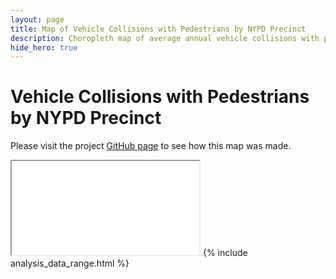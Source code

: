```yaml
---
layout: page
title: Map of Vehicle Collisions with Pedestrians by NYPD Precinct
description: Choropleth map of average annual vehicle collisions with pedestrians by New York Police Department (NYPD) precinct in New York City (NYC)
hide_hero: true
---
```

# Vehicle Collisions with Pedestrians by NYPD Precinct

Please visit the project [GitHub page](https://github.com/ray310/NYC-Vehicle-Collisions) to see how this map was made.

<iframe src="precinct_pedestrian_map.html"></iframe>
{% include analysis_data_range.html %}
